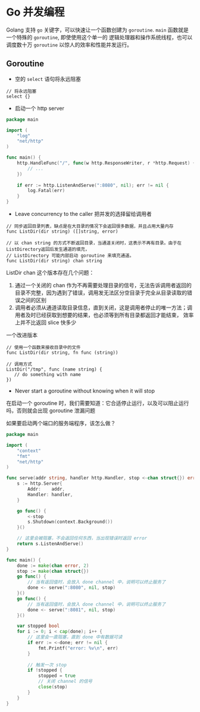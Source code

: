 # Go 并发编程

Golang 支持 `go` 关键字，可以快速让一个函数创建为 `goroutine`. `main` 函数就是一个特殊的 `goroutine`, 即使使用这个单一的
逻辑处理器和操作系统线程，也可以调度数十万 `goroutine` 以惊人的效率和性能并发运行。

## Goroutine

- 空的 `select` 语句将永远阻塞

```
// 将永远阻塞
select {}
```

- 启动一个 http server

```go
package main

import (
	"log"
	"net/http"
)

func main() {
	http.HandleFunc("/", func(w http.ResponseWriter, r *http.Request) {
		// ...
	})
	
	if err := http.ListenAndServe(":8080", nil); err != nil {
		log.Fatal(err)
	}
}
```

- Leave concurrency to the caller 把并发的选择留给调用者

```
// 同步返回目录列表，缺点是在大目录的情况下会返回很多数据，并且占用大量内存
func ListDir(dir string) ([]string, error)

// 以 chan string 的方式不断返回目录，当通道关闭时，这表示不再有目录。由于在ListDirectory返回后发生通道的填充，
// ListDirectory 可能内部启动 goroutine 来填充通道。
func ListDir(dir string) chan string
```

ListDir chan 这个版本存在几个问题：

1. 通过一个关闭的 chan 作为不再需要处理目录的信号，无法告诉调用者返回的目录不完整，因为遇到了错误，调用发无法区分空目录于完全从目录读取的错误之间的区别
2. 调用者必须从通道读取目录信息，直到关闭，这是调用者停止的唯一方法；调用者及时已经获取到想要的结果，也必须等到所有目录都返回才能结束，
效率上并不比返回 slice 快多少
   
一个改进版本

```
// 使用一个函数来接收目录中的文件
func ListDir(dir string, fn func (string))

// 调用方式
ListDir("/tmp", func (name string) {
   // do something with name
})
```

- Never start a goroutine without knowing when it will stop

在启动一个 goroutine 时，我们需要知道：它合适停止运行，以及可以阻止运行吗，否则就会出现 goroutine 泄漏问题

如果要启动两个端口的服务端程序，该怎么做？

```go
package main

import (
	"context"
	"fmt"
	"net/http"
)

func serve(addr string, handler http.Handler, stop <-chan struct{}) error {
	s := http.Server{
		Addr:    addr,
		Handler: handler,
	}

	go func() {
		<-stop
		s.Shutdown(context.Background())
	}()

	// 这里会被阻塞，不会返回任何东西，当出现错误时返回 error
	return s.ListenAndServe()
}

func main() {
	done := make(chan error, 2)
	stop := make(chan struct{})
	go func() {
		// 当有返回值时，会放入 done channel 中，说明可以终止服务了
		done <- serve(":8080", nil, stop)
	}()
	go func() {
		// 当有返回值时，会放入 done channel 中，说明可以终止服务了
		done <- serve(":8081", nil, stop)
	}()

	var stopped bool
	for i := 0; i < cap(done); i++ {
		// 这里会一直阻塞，直到 done 中有数据可读
		if err := <-done; err != nil {
			fmt.Printf("error: %v\n", err)
		}
		
		// 触发一次 stop
		if !stopped {
			stopped = true
			// 关闭 channel 的信号
			close(stop)
        }
	}
}
```